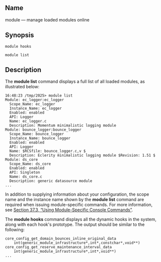 <a name="console_commands.module"></a>
## Name

module — manage loaded modules online

## Synopsis

`module hooks`

`module list`

<a name="console_commands.module.version_3"></a>
## Description

The **module list**      command displays a full list of all loaded modules, as illustrated below:

```
16:48:23 /tmp/2025> module list
Module: ec_logger:ec_logger
  Scope_Name: ec_logger
  Instance_Name: ec_logger
  Enabled: enabled
  API: Logger
  Name: ec_logger.c
  Description: Momentum minimalistic logging module
Module: bounce_logger:bounce_logger
  Scope_Name: bounce_logger
  Instance_Name: bounce_logger
  Enabled: enabled
  API: Logger
  Name: $RCSfile: bounce_logger.c,v $
  Description: Eclerity minimalistic logging module $Revision: 1.51 $
Module: ds_core
  Scope_Name: ds_core
  Enabled: enabled
  API: Singleton
  Name: ds_core.c
  Description: generic datasource module
...
```

In addition to supplying information about your configuration, the scope name and the instance name shown by the **module list**      command are required when issuing module-specific commands. For more information, see [Section 37.3, “Using Module-Specific Console Commands”](module_specific_console_commands.using "37.3. Using Module-Specific Console Commands").

The **module hooks**       command displays all the dynamic hooks in the system, along with each hook's prototype. The output should be similar to the following:

```
core_config_get_domain_bounces_inline_original_data
	int(generic_module_infrastructure*,int*,constchar*,void**)
core_config_get_reserve_maintenance_interval_data
	int(generic_module_infrastructure*,int*,void**)
...
```
